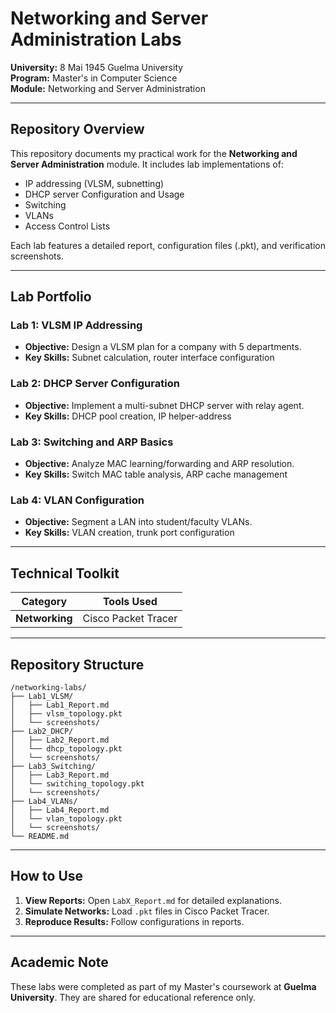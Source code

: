 
# **Networking and Server Administration Labs**  
**University:** 8 Mai 1945 Guelma University  
**Program:** Master's in Computer Science  
**Module:** Networking and Server Administration  


---

## **Repository Overview**  
This repository documents my practical work for the **Networking and Server Administration** module. It includes lab implementations of:  
- IP addressing (VLSM, subnetting)  
- DHCP server Configuration and Usage  
- Switching  
- VLANs
- Access Control Lists

Each lab features a detailed report, configuration files (.pkt), and verification screenshots.  

---

## **Lab Portfolio**  

### **Lab 1: VLSM IP Addressing**  
- **Objective:** Design a VLSM plan for a company with 5 departments.  
- **Key Skills:** Subnet calculation, router interface configuration



### **Lab 2: DHCP Server Configuration**  
- **Objective:** Implement a multi-subnet DHCP server with relay agent.
- **Key Skills:** DHCP pool creation, IP helper-address


### **Lab 3: Switching and ARP Basics**  
- **Objective:** Analyze MAC learning/forwarding and ARP resolution.
- **Key Skills:** Switch MAC table analysis, ARP cache management


### **Lab 4: VLAN Configuration**  
- **Objective:** Segment a LAN into student/faculty VLANs.
- **Key Skills:** VLAN creation, trunk port configuration

---

## **Technical Toolkit**  
| Category       | Tools Used |  
|----------------|------------|  
| **Networking** | Cisco Packet Tracer |  

---

## **Repository Structure**  
```plaintext
/networking-labs/
├── Lab1_VLSM/
│   ├── Lab1_Report.md
│   ├── vlsm_topology.pkt
│   └── screenshots/
├── Lab2_DHCP/
│   ├── Lab2_Report.md
│   └── dhcp_topology.pkt
│   └── screenshots/
├── Lab3_Switching/
│   ├── Lab3_Report.md
│   └── switching_topology.pkt
│   └── screenshots/
├── Lab4_VLANs/
│   ├── Lab4_Report.md
│   └── vlan_topology.pkt
│   └── screenshots/
└── README.md 
```

---

## **How to Use**  
1. **View Reports:** Open `LabX_Report.md` for detailed explanations.  
2. **Simulate Networks:** Load `.pkt` files in Cisco Packet Tracer.  
3. **Reproduce Results:** Follow configurations in reports.  

---

## **Academic Note**  
These labs were completed as part of my Master's coursework at **Guelma University**. They are shared for educational reference only.  
